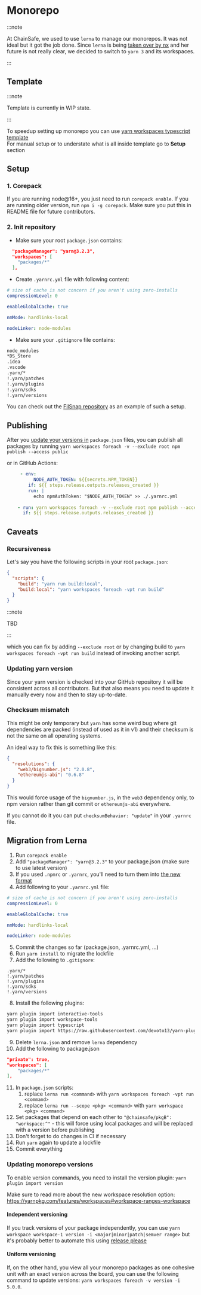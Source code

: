 # Monorepo

:::note

At ChainSafe, we used to use `lerna` to manage our monorepos. 
It was not ideal but it got the job done. Since `lerna` is being [taken over by nx](https://github.com/lerna/lerna/issues/3121) and her future is not really clear, we decided to switch to `yarn 3` and its workspaces.

:::
## Template

:::note

Template is currently in WIP state.

:::


To speedup setting up monorepo you can use [yarn workspaces typescript template](https://github.com/ChainSafe/yarn-workspaces-typescript-template)  
For manual setup or to understate what is all inside template go to **Setup** section


## Setup

### 1. Corepack

If you are running node@16+, you just need to run `corepack enable`.
If you are running older version, run `npm i -g corepack`.
Make sure you put this in README file for future contributors.

### 2. Init repository

- Make sure your root `package.json` contains:

```json
  "packageManager": "yarn@3.2.3",
  "workspaces": [
    "packages/*"
  ],
```

- Create `.yarnrc.yml` file with following content:

```yaml
# size of cache is not concern if you aren't using zero-installs
compressionLevel: 0

enableGlobalCache: true

nmMode: hardlinks-local

nodeLinker: node-modules
```

- Make sure your `.gitignore` file contains:

```txt
node_modules
*DS_Store
.idea
.vscode
.yarn/*
!.yarn/patches
!.yarn/plugins
!.yarn/sdks
!.yarn/versions
```

You can check out the [FilSnap repository](https://github.com/chainsafe/filsnap) as an example of such a setup.

## Publishing

After you [update your versions in](#updating-monorepo-versions) `package.json` files,
you can publish all packages by running `yarn workspaces foreach -v --exclude root npm publish --access public`

or in GitHub Actions:

```yaml
     - env:
          NODE_AUTH_TOKEN: ${{secrets.NPM_TOKEN}}
        if: ${{ steps.release.outputs.releases_created }}
        run: |
          echo npmAuthToken: "$NODE_AUTH_TOKEN" >> ./.yarnrc.yml
          
    - run: yarn workspaces foreach -v --exclude root npm publish --access public
      if: ${{ steps.release.outputs.releases_created }}
```

## Caveats

### Recursiveness

Let's say you have the following scripts in your root `package.json`:

```json title="package.json"
{
  "scripts": {
    "build": "yarn run build:local",
    "build:local": "yarn workspaces foreach -vpt run build"
  }
}
```
:::note

TBD

:::

which you can fix by adding `--exclude root` or by changing build to `yarn workspaces foreach -vpt run build` instead of invoking another script.


### Updating yarn version

Since your yarn version is checked into your GitHub repository it will be consistent across all contributors.
But that also means you need to update it manually every now and then to stay up-to-date.

### Checksum mismatch

This might be only temporary but `yarn` has some weird bug where git dependencies are packed (instead of used as it in v1)
and their checksum is not the same on all operating systems.

An ideal way to fix this is something like this:
```json title="package.json"
{
  "resolutions": {
    "web3/bignumber.js": "2.0.8",
    "ethereumjs-abi": "0.6.8"
  }
}
```

This would force usage of the `bignumber.js`, in the `web3` dependency only, to npm version rather than git commit or `ethereumjs-abi` everywhere.

If you cannot do it you can put `checksumBehavior: "update"` in your `.yarnrc` file.

## Migration from Lerna

1. Run `corepack enable`
2. Add `"packageManager": "yarn@3.2.3"` to your package.json (make sure to use latest version)
3. If you used `.npmrc` or `.yarnrc`, you'll need to turn them into [the new format](https://yarnpkg.com/configuration/yarnrc)
4. Add following to your `.yarnrc.yml` file:
```yaml title=".yarnrc.yml"
# size of cache is not concern if you aren't using zero-installs
compressionLevel: 0

enableGlobalCache: true

nmMode: hardlinks-local

nodeLinker: node-modules
```
5. Commit the changes so far (package.json, .yarnrc.yml, ...)
6. Run `yarn install` to migrate the lockfile
7. Add the following to `.gitignore`:
``` title=".gitignore"
.yarn/*
!.yarn/patches
!.yarn/plugins
!.yarn/sdks
!.yarn/versions
```
8. Install the following plugins:
```bash
yarn plugin import interactive-tools
yarn plugin import workspace-tools
yarn plugin import typescript
yarn plugin import https://raw.githubusercontent.com/devoto13/yarn-plugin-engines/main/bundles/%40yarnpkg/plugin-engines.js
```
9. Delete `lerna.json` and remove `lerna` dependency
10. Add the following to package.json
```json title="package.json"
"private": true,
"workspaces": [
    "packages/*"
],
```
11. In `package.json` scripts:
    1.  replace `lerna run <command>` with `yarn workspaces foreach -vpt run <command>`
    2.  replace `lerna run --scope <pkg> <command>` with `yarn workspace <pkg> <command>`
12. Set packages that depend on each other to `"@chainsafe/pkgB": "workspace:^"` - this will force using local packages and will be replaced with a version before publishing
13. Don't forget to do changes in CI if necessary
14. Run `yarn` again to update a lockfile
15. Commit everything

### Updating monorepo versions

To enable version commands, you need to install the version plugin:
`yarn plugin import version`

Make sure to read more about the new workspace resolution option: https://yarnpkg.com/features/workspaces#workspace-ranges-workspace

#### Independent versioning
If you track versions of your package independently, 
you can use `yarn workspace workspace-1 version -i <major|minor|patch|semver range>`
but it's probably better to automate this using [release please](./#cutting-release)

#### Uniform versioning

If, on the other hand, you view all your monorepo packages as one cohesive unit with an exact version across the board, you can use the following command to update versions: `yarn workspaces foreach -v version -i 5.0.0`.
